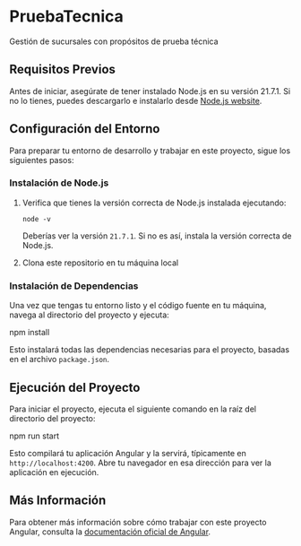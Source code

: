 # PruebaTecnica

Gestión de sucursales con propósitos de prueba técnica

## Requisitos Previos

Antes de iniciar, asegúrate de tener instalado Node.js en su versión 21.7.1. Si no lo tienes, puedes descargarlo e instalarlo desde [Node.js website](https://nodejs.org/).

## Configuración del Entorno

Para preparar tu entorno de desarrollo y trabajar en este proyecto, sigue los siguientes pasos:

### Instalación de Node.js

1. Verifica que tienes la versión correcta de Node.js instalada ejecutando:

    ```
    node -v
    ```

   Deberías ver la versión `21.7.1`. Si no es así, instala la versión correcta de Node.js.

2. Clona este repositorio en tu máquina local

### Instalación de Dependencias

Una vez que tengas tu entorno listo y el código fuente en tu máquina, navega al directorio del proyecto y ejecuta:

npm install


Esto instalará todas las dependencias necesarias para el proyecto, basadas en el archivo `package.json`.

## Ejecución del Proyecto

Para iniciar el proyecto, ejecuta el siguiente comando en la raíz del directorio del proyecto:

npm run start


Esto compilará tu aplicación Angular y la servirá, típicamente en `http://localhost:4200`. Abre tu navegador en esa dirección para ver la aplicación en ejecución.

## Más Información

Para obtener más información sobre cómo trabajar con este proyecto Angular, consulta la [documentación oficial de Angular](https://angular.io/docs).

